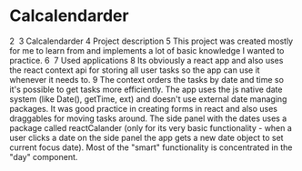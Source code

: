 # Calcalendarder
2
​
3
Calcalendarder
4
Project description
5
This project was created mostly for me to learn from and implements a lot of basic knowledge I wanted to practice.
6
​
7
Used applications
8
Its obviously a react app and also uses the react context api for storing all user tasks so the app can use it whenever it needs to.
9
The context orders the tasks by date and time so it's possible to get tasks more efficiently. The app uses the js native date system (like Date(), getTime, ext) and doesn't use external date managing packages. It was good practice in creating forms in react and also uses draggables for moving tasks around. The side panel with the dates uses a package called reactCalander (only for its very basic functionality - when a user clicks a date on the side panel the app gets a new date object to set current focus date). Most of the "smart" functionality is concentrated in the "day" component.
